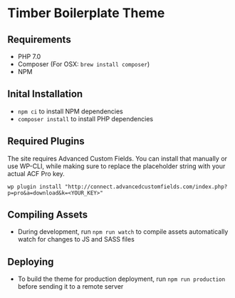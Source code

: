# Timber Boilerplate Theme

## Requirements

- PHP 7.0
- Composer (For OSX: `brew install composer`)
- NPM

## Inital Installation

- `npm ci` to install NPM dependencies
- `composer install` to install PHP dependencies

## Required Plugins

The site requires Advanced Custom Fields. You can install that manually or use WP-CLI, while making sure to replace the placeholder string with your actual ACF Pro key.

`wp plugin install "http://connect.advancedcustomfields.com/index.php?p=pro&a=download&k=<YOUR_KEY>"`

## Compiling Assets

- During development, run `npm run watch` to compile assets automatically watch for changes to JS and SASS files

## Deploying

- To build the theme for production deployment, run `npm run production` before sending it to a remote server




